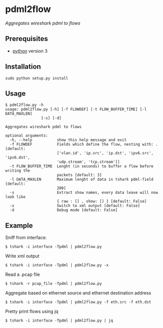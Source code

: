 # pdml2flow
_Aggregates wireshark pdml to flows_

## Prerequisites
* [python] version 3

## Installation
    sudo python setup.py install

## Usage
    $ pdml2flow.py -h
    usage: pdml2flow.py [-h] [-f FLOWDEF] [-t FLOW_BUFFER_TIME] [-l DATA_MAXLEN]
                    [-s] [-d]
    
    Aggregates wireshark pdml to flows
    
    optional arguments:
      -h, --help           show this help message and exit
      -f FLOWDEF           Fields which define the flow, nesting with: . [default:
                           ['vlan.id', 'ip.src', 'ip.dst', 'ipv6.src', 'ipv6.dst',
                           'udp.stream', 'tcp.stream']]
      -t FLOW_BUFFER_TIME  Lenght (in seconds) to buffer a flow before writing the
                           packets [default: 3]
      -l DATA_MAXLEN       Maximum lenght of data in tshark pdml-field [default:
                           200]
      -s                   Extract show names, every data leave will now look like
                           { raw : [] , show: [] } [default: False]
      -x                   Switch to xml output [default: False]
      -d                   Debug mode [default: False]

## Example
Sniff from interface:

    $ tshark -i interface -Tpdml | pdml2flow.py

Write xml output

    $ tshark -i interface -Tpdml | pdml2flow.py -x

Read a .pcap file

    $ tshark -r pcap_file -Tpdml | pdml2flow.py

Aggregate based on ethernet source and ethernet destination address

    $ tshark -i interface -Tpdml | pdml2flow.py -f eth.src -f eth.dst

Pretty print flows using jq

    $ tshark -i interface -Tpdml | pdml2flow.py | jq

[python]: https://www.python.org/
[wireshark]: https://www.wireshark.org/
[dict2xml]: https://github.com/delfick/python-dict2xml
